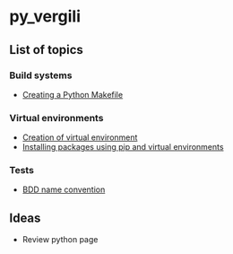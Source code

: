 # py_vergili
## List of topics
### Build systems
* [Creating a Python Makefile](https://earthly.dev/blog/python-makefile/)
### Virtual environments
* [Creation of virtual environment](https://docs.python.org/3/library/venv.html)
* [Installing packages using pip and virtual environments](https://packaging.python.org/en/latest/guides/installing-using-pip-and-virtual-environments/#creating-a-virtual-environment)
### Tests
* [BDD name convention](https://matheus.ro/2017/09/24/unit-test-naming-convention/)
## Ideas
   * Review python page
